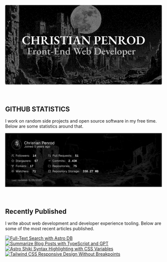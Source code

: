 
<picture>
  <source media="(prefers-color-scheme: dark)" srcset="assets/banner.dark.png?v=933925ed-2091-4866-84c1-ace65a8ee63c" width="843px" />
  <source media="(prefers-color-scheme: light)" srcset="assets/banner.light.png?v=933925ed-2091-4866-84c1-ace65a8ee63c" width="843px" />
  <img src="assets/banner.dark.png?v=933925ed-2091-4866-84c1-ace65a8ee63c" alt="Banner" width="843px" />
</picture>
<br />
<br />
<br />
<h2>GITHUB STATISTICS</h2>
<p>I work on random side projects and open source software in my free time. Below are some statistics around that.</p>
<picture>
  <source media="(prefers-color-scheme: dark)" srcset="assets/statistics.dark.png?v=933925ed-2091-4866-84c1-ace65a8ee63c" width="843px" />
  <source media="(prefers-color-scheme: light)" srcset="assets/statistics.light.png?v=933925ed-2091-4866-84c1-ace65a8ee63c" width="843px" />
  <img src="assets/statistics.dark.png?v=933925ed-2091-4866-84c1-ace65a8ee63c" alt="Github Statistics" width="843px" />
</picture>
<br />
<br />
<br />
<h2>Recently Published</h2>
<p>I write about web development and developer experience tooling. Below are some of the most recent articles published.</p>
<a href="https://christianpenrod.com/blog/full-text-search-with-astro-db"><img src="https://christianpenrod.com/blog/full-text-search-with-astro-db.png?v=933925ed-2091-4866-84c1-ace65a8ee63c" alt="Full-Text Search with Astro DB" width="421px" /></a>
<a href="https://christianpenrod.com/blog/summarize-blog-posts-with-typescript-and-gpt"><img src="https://christianpenrod.com/blog/summarize-blog-posts-with-typescript-and-gpt.png?v=933925ed-2091-4866-84c1-ace65a8ee63c" alt="Summarize Blog Posts with TypeScript and GPT" width="421px" /></a>
<a href="https://christianpenrod.com/blog/astro-shiki-syntax-highlighting-with-css-variables"><img src="https://christianpenrod.com/blog/astro-shiki-syntax-highlighting-with-css-variables.png?v=933925ed-2091-4866-84c1-ace65a8ee63c" alt="Astro Shiki Syntax Highlighting with CSS Variables" width="421px" /></a>
<a href="https://christianpenrod.com/blog/tailwindcss-responsive-design-without-breakpoints"><img src="https://christianpenrod.com/blog/tailwindcss-responsive-design-without-breakpoints.png?v=933925ed-2091-4866-84c1-ace65a8ee63c" alt="Tailwind CSS Responsive Design Without Breakpoints" width="421px" /></a>
